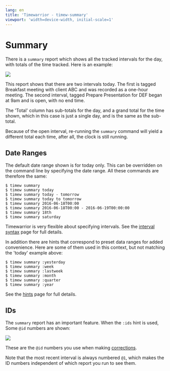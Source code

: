 ```yaml
---
lang: en
title: 'Timewarrior - timew-summary'
viewport: 'width=device-width, initial-scale=1'
---
```


# Summary

There is a `summary` report which shows all the tracked intervals for the day, with totals of the time tracked.
Here is an example:

![](/images/summary1.png)

This report shows that there are two intervals today.
The first is tagged Breakfast meeting with client ABC and was recorded as a one-hour meeting.
The second interval, tagged Prepare Presentation for DEF began at 9am and is open, with no end time.

The \'Total\' column has sub-totals for the day, and a grand total for the time shown, which in this case is just a single day, and is the same as the sub-total.

Because of the open interval, re-running the `summary` command will yield a different total each time, after all, the clock is still running.

## Date Ranges

The default date range shown is for today only.
This can be overridden on the command line by specifying the date range.
All these commands are therefore the same:

```
$ timew summary
$ timew summary today
$ timew summary today - tomorrow
$ timew summary today to tomorrow
$ timew summary 2016-06-18T00:00
$ timew summary 2016-06-18T00:00 - 2016-06-19T00:00:00
$ timew summary 18th
$ timew summary saturday
```

Timewarrior is very flexible about specifying intervals.
See the [interval syntax](/docs/interval) page for full details.

In addition there are hints that correspond to preset data ranges for added convenience.
Here are some of them used in this context, but not matching the \'today\' example above:

```
$ timew summary :yesterday
$ timew summary :week
$ timew summary :lastweek
$ timew summary :month
$ timew summary :quarter
$ timew summary :year
```

See the [hints](/docs/hints) page for full details.

## IDs

The `summary` report has an important feature.
When the `:ids` hint is used, Some `@id` numbers are shown:

![](/images/summary2.png)

These are the `@id` numbers you use when making [corrections](/docs/corrections).

Note that the most recent interval is always numbered `@1`, which makes the ID numbers independent of which report you run to see them.
